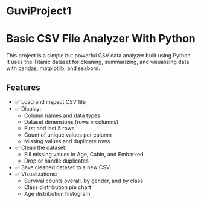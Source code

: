 # GuviProject1
# Basic CSV File Analyzer With Python

This project is a simple but powerful CSV data analyzer built using Python. It uses the Titanic dataset for cleaning, summarizing, and visualizing data with pandas, matplotlib, and seaborn.


##  Features

- ✅ Load and inspect CSV file
- ✅ Display:
  - Column names and data types
  - Dataset dimensions (rows × columns)
  - First and last 5 rows
  - Count of unique values per column
  - Missing values and duplicate rows
- ✅ Clean the dataset:
  - Fill missing values in Age, Cabin, and Embarked
  - Drop or handle duplicates
- ✅ Save cleaned dataset to a new CSV
- ✅ Visualizations:
  - Survival counts overall, by gender, and by class
  - Class distribution pie chart
  - Age distribution histogram
